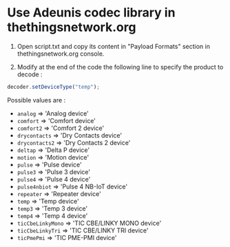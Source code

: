 # Use Adeunis codec library in thethingsnetwork.org

1) Open script.txt and copy its content in "Payload Formats" section in thethingsnetwork.org console. 

2) Modify at the end of the code the following line to specify the product to decode :

``` javascript
decoder.setDeviceType("temp");
```

Possible values are :
* `analog` => 'Analog device'
* `comfort` => 'Comfort device'
* `comfort2` => 'Comfort 2 device'
* `drycontacts` => 'Dry Contacts device'
* `drycontacts2` => 'Dry Contacts 2 device'
* `deltap` => 'Delta P device'
* `motion` => 'Motion device'
* `pulse` => 'Pulse device'
* `pulse3` => 'Pulse 3 device'
* `pulse4` => 'Pulse 4 device'
* `pulse4nbiot` => 'Pulse 4 NB-IoT device'
* `repeater` => 'Repeater device'
* `temp` => 'Temp device'
* `temp3` => 'Temp 3 device'
* `temp4` => 'Temp 4 device'
* `ticCbeLinkyMono` => 'TIC CBE/LINKY MONO device'
* `ticCbeLinkyTri` => 'TIC CBE/LINKY TRI device'
* `ticPmePmi` => 'TIC PME-PMI device'

